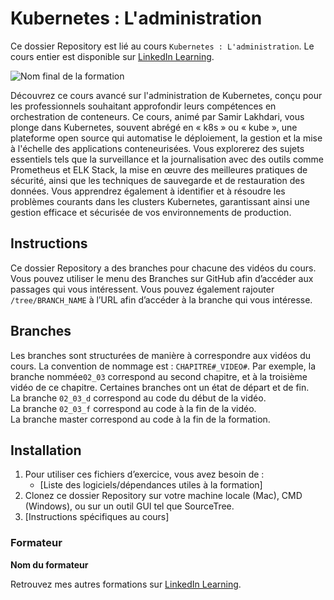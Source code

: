 # Kubernetes : L'administration

Ce dossier Repository est lié au cours `Kubernetes : L'administration`. Le cours entier est disponible sur [LinkedIn Learning][lil-course-url].

![Nom final de la formation][lil-thumbnail-url] 

Découvrez ce cours avancé sur l'administration de Kubernetes, conçu pour les professionnels souhaitant approfondir leurs compétences en orchestration de conteneurs. Ce cours, animé par Samir Lakhdari, vous plonge dans Kubernetes, souvent abrégé en « k8s » ou « kube », une plateforme open source qui automatise le déploiement, la gestion et la mise à l'échelle des applications conteneurisées. Vous explorerez des sujets essentiels tels que la surveillance et la journalisation avec des outils comme Prometheus et ELK Stack, la mise en œuvre des meilleures pratiques de sécurité, ainsi que les techniques de sauvegarde et de restauration des données. Vous apprendrez également à identifier et à résoudre les problèmes courants dans les clusters Kubernetes, garantissant ainsi une gestion efficace et sécurisée de vos environnements de production.

## Instructions

Ce dossier Repository a des branches pour chacune des vidéos du cours. Vous pouvez utiliser le menu des Branches sur GitHub afin d’accéder aux passages qui vous intéressent. Vous pouvez également rajouter `/tree/BRANCH_NAME` à l’URL afin d’accéder à la branche qui vous intéresse. 

## Branches

Les branches sont structurées de manière à correspondre aux vidéos du cours. La convention de nommage est : `CHAPITRE#_VIDEO#`. Par exemple, la branche nommée`02_03` correspond au second chapitre, et à la troisième vidéo de ce chapitre. Certaines branches ont un état de départ et de fin.  
La branche `02_03_d` correspond au code du début de la vidéo.  
La branche `02_03_f` correspond au code à la fin de la vidéo.  
La branche master correspond au code à la fin de la formation. 

## Installation

1. Pour utiliser ces fichiers d’exercice, vous avez besoin de : 
   - [Liste des logiciels/dépendances utiles à la formation] 
2. Clonez ce dossier Repository sur votre machine locale (Mac), CMD (Windows), ou sur un outil GUI tel que SourceTree. 
3. [Instructions spécifiques au cours] 


### Formateur

**Nom du formateur** 

 Retrouvez mes autres formations sur [LinkedIn Learning][lil-URL-trainer].

[0]: # (Replace these placeholder URLs with actual course URLs)
[lil-course-url]: https://www.linkedin.com
[lil-thumbnail-url]: https://media.licdn.com/dms/image/v2/D4E0DAQGqBOsStTpa5Q/learning-public-crop_675_1200/B4EZapsm2NGYAY-/0/1746603765437?e=2147483647&v=beta&t=IaW3Ekhbb3qOfUzbzTPdaMtAMRKBvj7Qe__4e51-s6o
[lil-URL-trainer]: https://

[1]: # (End of FR-Instruction ###############################################################################################)
